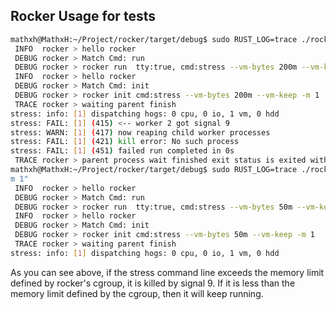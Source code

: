 ## Rocker Usage for tests

```bash
mathxh@MathxH:~/Project/rocker/target/debug$ sudo RUST_LOG=trace ./rocker  run --tty -m 100m "stress --vm-bytes 200m --vm-keep -m 1"
 INFO  rocker > hello rocker
 DEBUG rocker > Match Cmd: run
 DEBUG rocker > rocker run  tty:true, cmd:stress --vm-bytes 200m --vm-keep -m 1
 INFO  rocker > hello rocker
 DEBUG rocker > Match Cmd: init
 DEBUG rocker > rocker init cmd:stress --vm-bytes 200m --vm-keep -m 1
 TRACE rocker > waiting parent finish
stress: info: [1] dispatching hogs: 0 cpu, 0 io, 1 vm, 0 hdd
stress: FAIL: [1] (415) <-- worker 2 got signal 9
stress: WARN: [1] (417) now reaping child worker processes
stress: FAIL: [1] (421) kill error: No such process
stress: FAIL: [1] (451) failed run completed in 0s
 TRACE rocker > parent process wait finished exit status is exited with code 1
mathxh@MathxH:~/Project/rocker/target/debug$ sudo RUST_LOG=trace ./rocker  run --tty -m 100m "stress --vm-bytes 50m --vm-keep -
m 1"
 INFO  rocker > hello rocker
 DEBUG rocker > Match Cmd: run
 DEBUG rocker > rocker run  tty:true, cmd:stress --vm-bytes 50m --vm-keep -m 1
 INFO  rocker > hello rocker
 DEBUG rocker > Match Cmd: init
 DEBUG rocker > rocker init cmd:stress --vm-bytes 50m --vm-keep -m 1
 TRACE rocker > waiting parent finish
stress: info: [1] dispatching hogs: 0 cpu, 0 io, 1 vm, 0 hdd
```

As you can see above, if the stress command line exceeds the memory limit defined by rocker's cgroup, it is killed by signal 9. If it is less than the memory limit defined by the cgroup, then it will keep running.

